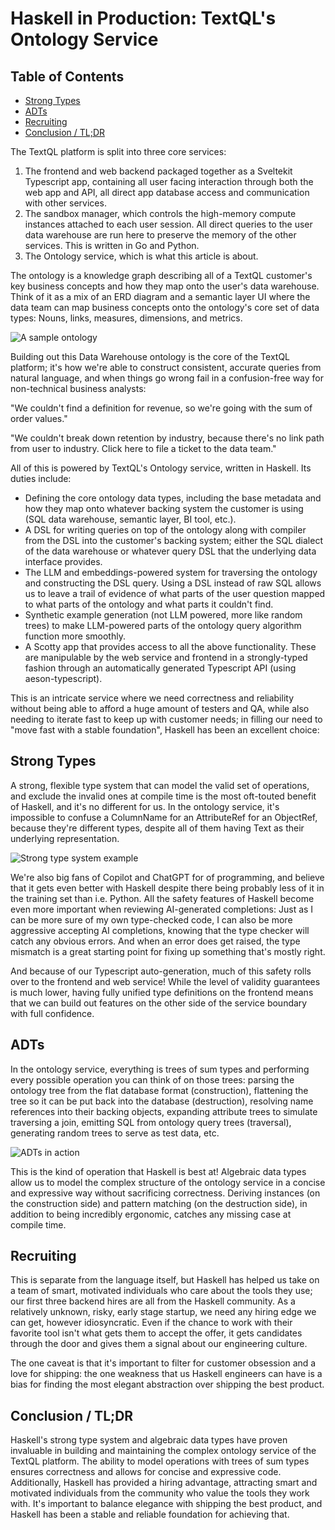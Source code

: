 # Haskell in Production: TextQL's Ontology Service

## Table of Contents
- [Strong Types](#strong-types)
- [ADTs](#adts)
- [Recruiting](#recruiting)
- [Conclusion / TL;DR](#conclusion--tldr)

The TextQL platform is split into three core services:

1. The frontend and web backend packaged together as a Sveltekit Typescript app, containing all user facing interaction through both the web app and API, all direct app database access and communication with other services.
2. The sandbox manager, which controls the high-memory compute instances attached to each user session. All direct queries to the user data warehouse are run here to preserve the memory of the other services. This is written in Go and Python.
3. The Ontology service, which is what this article is about.

The ontology is a knowledge graph describing all of a TextQL customer's key business concepts and how they map onto the user's data warehouse. Think of it as a mix of an ERD diagram and a semantic layer UI where the data team can map business concepts onto the ontology's core set of data types: Nouns, links, measures, dimensions, and metrics.

![A sample ontology](/images/blog/haskell-in-production/sample.png)

Building out this Data Warehouse ontology is the core of the TextQL platform; it's how we're able to construct consistent, accurate queries from natural language, and when things go wrong fail in a confusion-free way for non-technical business analysts:

"We couldn't find a definition for revenue, so we're going with the sum of order values."

"We couldn't break down retention by industry, because there's no link path from user to industry. Click here to file a ticket to the data team."

All of this is powered by TextQL's Ontology service, written in Haskell. Its duties include:

- Defining the core ontology data types, including the base metadata and how they map onto whatever backing system the customer is using (SQL data warehouse, semantic layer, BI tool, etc.).
- A DSL for writing queries on top of the ontology along with compiler from the DSL into the customer's backing system; either the SQL dialect of the data warehouse or whatever query DSL that the underlying data interface provides.
- The LLM and embeddings-powered system for traversing the ontology and constructing the DSL query. Using a DSL instead of raw SQL allows us to leave a trail of evidence of what parts of the user question mapped to what parts of the ontology and what parts it couldn't find.
- Synthetic example generation (not LLM powered, more like random trees) to make LLM-powered parts of the ontology query algorithm function more smoothly.
- A Scotty app that provides access to all the above functionality. These are manipulable by the web service and frontend in a strongly-typed fashion through an automatically generated Typescript API (using aeson-typescript).

This is an intricate service where we need correctness and reliability without being able to afford a huge amount of testers and QA, while also needing to iterate fast to keep up with customer needs; in filling our need to "move fast with a stable foundation", Haskell has been an excellent choice:

## Strong Types

A strong, flexible type system that can model the valid set of operations, and exclude the invalid ones at compile time is the most oft-touted benefit of Haskell, and it's no different for us. In the ontology service, it's impossible to confuse a ColumnName for an AttributeRef for an ObjectRef, because they're different types, despite all of them having Text as their underlying representation.

![Strong type system example](/images/blog/haskell-in-production/strong-types.png)

We're also big fans of Copilot and ChatGPT for of programming, and believe that it gets even better with Haskell despite there being probably less of it in the training set than i.e. Python. All the safety features of Haskell become even more important when reviewing AI-generated completions: Just as I can be more sure of my own type-checked code, I can also be more aggressive accepting AI completions, knowing that the type checker will catch any obvious errors. And when an error does get raised, the type mismatch is a great starting point for fixing up something that's mostly right.

And because of our Typescript auto-generation, much of this safety rolls over to the frontend and web service! While the level of validity guarantees is much lower, having fully unified type definitions on the frontend means that we can build out features on the other side of the service boundary with full confidence.

## ADTs

In the ontology service, everything is trees of sum types and performing every possible operation you can think of on those trees: parsing the ontology tree from the flat database format (construction), flattening the tree so it can be put back into the database (destruction), resolving name references into their backing objects, expanding attribute trees to simulate traversing a join, emitting SQL from ontology query trees (traversal), generating random trees to serve as test data, etc.

![ADTs in action](/images/blog/haskell-in-production/adts.png)

This is the kind of operation that Haskell is best at! Algebraic data types allow us to model the complex structure of the ontology service in a concise and expressive way without sacrificing correctness. Deriving instances (on the construction side) and pattern matching (on the destruction side), in addition to being incredibly ergonomic, catches any missing case at compile time.

## Recruiting

This is separate from the language itself, but Haskell has helped us take on a team of smart, motivated individuals who care about the tools they use; our first three backend hires are all from the Haskell community. As a relatively unknown, risky, early stage startup, we need any hiring edge we can get, however idiosyncratic. Even if the chance to work with their favorite tool isn't what gets them to accept the offer, it gets candidates through the door and gives them a signal about our engineering culture.

The one caveat is that it's important to filter for customer obsession and a love for shipping: the one weakness that us Haskell engineers can have is a bias for finding the most elegant abstraction over shipping the best product.

## Conclusion / TL;DR

Haskell's strong type system and algebraic data types have proven invaluable in building and maintaining the complex ontology service of the TextQL platform. The ability to model operations with trees of sum types ensures correctness and allows for concise and expressive code. Additionally, Haskell has provided a hiring advantage, attracting smart and motivated individuals from the community who value the tools they work with. It's important to balance elegance with shipping the best product, and Haskell has been a stable and reliable foundation for achieving that.